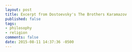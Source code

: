 ```yaml
---
layout: post
title: Excerpt from Dostoevsky's The Brothers Karamazov
published: false
tags:
- philosophy
- religion
comments: false
date: 2015-08-11 14:37:36 -0500
---
```

